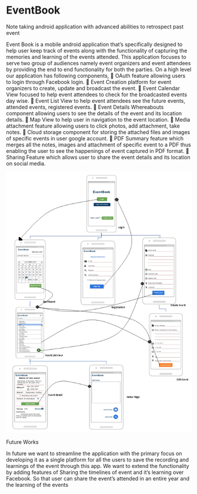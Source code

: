 # EventBook
Note taking android application with advanced abilities to retrospect past  event

Event Book is a mobile android application that’s specifically designed to help user keep track of events along with the functionality of capturing the memories and learning of the events attended. This application focuses to serve two group of audiences namely event organizers and event attendees by providing the end to end functionality for both the parties.
On a high level our application has following components,
	OAuth feature allowing users to login through Facebook login. 
	Event Creation platform for event organizers to create, update and broadcast the event.
	Event Calendar View focused to help event attendees to check for the broadcasted events day wise.
	Event List View to help event attendees see the future events, attended events, registered events.
	Event Details Whereabouts component allowing users to see the details of the event and its location details.
	Map View to help user in navigation to the event location.
	Media attachment feature allowing users to click photos, add attachment, take notes.
	Cloud storage component for storing the attached files and images of specific events in user google account.
	PDF Summary feature which merges all the notes, images and attachment of specific event to a PDF thus enabling the user to see the happenings of event captured in PDF format.
	Sharing Feature which allows user to share the event details and its location on social media.

![](https://github.com/Nishanth32/EventBook/blob/master/clickstream.png)

Future Works

In future we want to streamline the application with the primary focus on developing it as a single platform for all the users to save the recording and learnings of the event through this app. We want to extend the functionality by adding features of Sharing the timelines of event and it’s learning over Facebook. So that user can share the event’s attended in an entire year and the learning of the events
